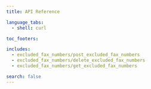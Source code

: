 ```yaml
---
title: API Reference

language_tabs:
  - shell: curl

toc_footers:

includes:
  - excluded_fax_numbers/post_excluded_fax_numbers
  - excluded_fax_numbers/delete_excluded_fax_numbers
  - excluded_fax_numbers/get_excluded_fax_numbers

search: false
---
```

